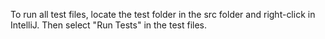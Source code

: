 To run all test files, locate the test folder in the src folder and right-click in IntelliJ. Then select "Run Tests" in the test files.
